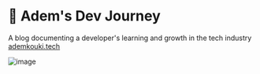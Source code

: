 # 🍪 Adem's Dev Journey

A blog documenting a developer's learning and growth in the tech industry [ademkouki.tech](https://ademkouki.tech)

![image](https://user-images.githubusercontent.com/12462188/211118786-4491857e-1c6f-4891-852b-c52a3252e2f0.png)
